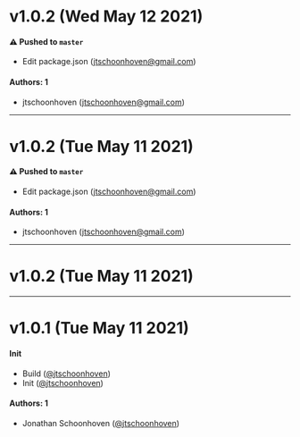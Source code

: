 # v1.0.2 (Wed May 12 2021)

#### ⚠️ Pushed to `master`

- Edit package.json (jtschoonhoven@gmail.com)

#### Authors: 1

- jtschoonhoven (jtschoonhoven@gmail.com)

---

# v1.0.2 (Tue May 11 2021)

#### ⚠️ Pushed to `master`

- Edit package.json (jtschoonhoven@gmail.com)

#### Authors: 1

- jtschoonhoven (jtschoonhoven@gmail.com)

---

# v1.0.2 (Tue May 11 2021)



---

# v1.0.1 (Tue May 11 2021)

#### Init

- Build ([@jtschoonhoven](https://github.com/jtschoonhoven))
- Init ([@jtschoonhoven](https://github.com/jtschoonhoven))

#### Authors: 1

- Jonathan Schoonhoven ([@jtschoonhoven](https://github.com/jtschoonhoven))
